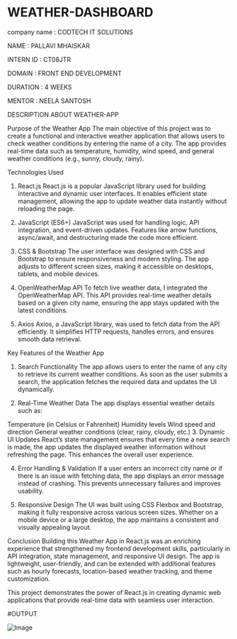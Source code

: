 # WEATHER-DASHBOARD

company name : CODTECH IT SOLUTIONS

NAME : PALLAVI MHAISKAR

INTERN ID : CT08JTR

DOMAIN : FRONT END DEVELOPMENT

DURATION : 4 WEEKS

MENTOR : NEELA SANTOSH

DESCRIPTION ABOUT WEATHER-APP

Purpose of the Weather App
The main objective of this project was to create a functional and interactive weather application that allows users to check weather conditions by entering the name of a city. The app provides real-time data such as temperature, humidity, wind speed, and general weather conditions (e.g., sunny, cloudy, rainy).

Technologies Used
1. React.js
React.js is a popular JavaScript library used for building interactive and dynamic user interfaces. It enables efficient state management, allowing the app to update weather data instantly without reloading the page.

2. JavaScript (ES6+)
JavaScript was used for handling logic, API integration, and event-driven updates. Features like arrow functions, async/await, and destructuring made the code more efficient.

3. CSS & Bootstrap
The user interface was designed with CSS and Bootstrap to ensure responsiveness and modern styling. The app adjusts to different screen sizes, making it accessible on desktops, tablets, and mobile devices.

4. OpenWeatherMap API
To fetch live weather data, I integrated the OpenWeatherMap API. This API provides real-time weather details based on a given city name, ensuring the app stays updated with the latest conditions.

5. Axios
Axios, a JavaScript library, was used to fetch data from the API efficiently. It simplifies HTTP requests, handles errors, and ensures smooth data retrieval.

Key Features of the Weather App
1. Search Functionality
The app allows users to enter the name of any city to retrieve its current weather conditions. As soon as the user submits a search, the application fetches the required data and updates the UI dynamically.

2. Real-Time Weather Data
The app displays essential weather details such as:

Temperature (in Celsius or Fahrenheit)
Humidity levels
Wind speed and direction
General weather conditions (clear, rainy, cloudy, etc.)
3. Dynamic UI Updates
React’s state management ensures that every time a new search is made, the app updates the displayed weather information without refreshing the page. This enhances the overall user experience.

4. Error Handling & Validation
If a user enters an incorrect city name or if there is an issue with fetching data, the app displays an error message instead of crashing. This prevents unnecessary failures and improves usability.

5. Responsive Design
The UI was built using CSS Flexbox and Bootstrap, making it fully responsive across various screen sizes. Whether on a mobile device or a large desktop, the app maintains a consistent and visually appealing layout.

Conclusion
Building this Weather App in React.js was an enriching experience that strengthened my frontend development skills, particularly in API integration, state management, and responsive UI design. The app is lightweight, user-friendly, and can be extended with additional features such as hourly forecasts, location-based weather tracking, and theme customization.

This project demonstrates the power of React.js in creating dynamic web applications that provide real-time data with seamless user interaction. 

#OUTPUT

![Image](https://github.com/user-attachments/assets/b8c638ce-478f-48c7-a3d6-3af2828bf37f)
